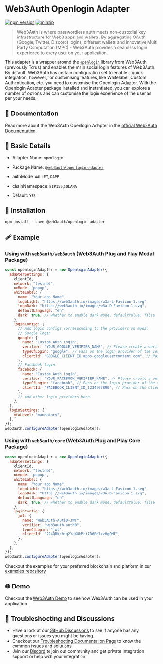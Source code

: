# Web3Auth Openlogin Adapter

[![npm version](https://img.shields.io/npm/v/@web3auth/openlogin-adapter?label=%22%22)](https://www.npmjs.com/package/@web3auth/openlogin-adapter/v/latest)
[![minzip](https://img.shields.io/bundlephobia/minzip/@web3auth/openlogin-adapter?label=%22%22)](https://bundlephobia.com/result?p=@web3auth/openlogin-adapter@latest)

> Web3Auth is where passwordless auth meets non-custodial key infrastructure for Web3 apps and wallets. By aggregating OAuth (Google, Twitter, Discord) logins, different wallets and innovative Multi Party Computation (MPC) - Web3Auth provides a seamless login experience to every user on your application.


This adapter is a wrapper around the [`openlogin`](https://www.npmjs.com/package/@toruslabs/openlogin) library from Web3Auth (previously Torus) and enables the main social login features of Web3Auth. By default, Web3Auth has
certain configuration set to enable a quick integration, however, for customising features, like Whitelabel,
Custom Authentication, etc. you need to customise the Openlogin Adapter. With the Openlogin Adapter package installed and
instantiated, you can explore a number of options and can customise the login experience of the user as per your needs.

## 📖 Documentation

Read more about the Web3Auth Openlogin Adapter in the [official Web3Auth Documentation](https://web3auth.io/docs/sdk/web/openlogin).


## 📄 Basic Details

- Adapter Name: `openlogin`

- Package Name: [`@web3auth/openlogin-adapter`](https://web3auth.io/docs/sdk/web/openlogin)

- authMode: `WALLET`, `DAPP`

- chainNamespace: `EIP155`,`SOLANA`

- Default: `YES`

## 🔗 Installation

```shell
npm install --save @web3auth/openlogin-adapter
```

## 🩹 Example

### Using with `web3auth/web3auth` (Web3Auth Plug and Play Modal Package)

```js
const openloginAdapter = new OpenloginAdapter({
  adapterSettings: {
    clientId,
    network: "testnet",
    uxMode: "popup",
    whiteLabel: {
      name: "Your app Name",
      logoLight: "https://web3auth.io/images/w3a-L-Favicon-1.svg",
      logoDark: "https://web3auth.io/images/w3a-D-Favicon-1.svg",
      defaultLanguage: "en",
      dark: true, // whether to enable dark mode. defaultValue: false
    },
    loginConfig: {
      // Add login configs corresponding to the providers on modal
      // Google login
      google: {
        name: "Custom Auth Login",
        verifier: "YOUR_GOOGLE_VERIFIER_NAME", // Please create a verifier on the developer dashboard and pass the name here
        typeOfLogin: "google", // Pass on the login provider of the verifier you've created
        clientId: "GOOGLE_CLIENT_ID.apps.googleusercontent.com", // Pass on the clientId of the login provider here - Please note this differs from the Web3Auth ClientID. This is the JWT Client ID
      },
      // Facebook login
      facebook: {
        name: "Custom Auth Login",
        verifier: "YOUR_FACEBOOK_VERIFIER_NAME", // Please create a verifier on the developer dashboard and pass the name here
        typeOfLogin: "facebook", // Pass on the login provider of the verifier you've created
        clientId: "FACEBOOK_CLIENT_ID_1234567890", // Pass on the clientId of the login provider here - Please note this differs from the Web3Auth ClientID. This is the JWT Client ID
      },
      // Add other login providers here
    },
  },
  loginSettings: {
    mfaLevel: "mandatory",
  },¯
});
web3auth.configureAdapter(openloginAdapter);
```

### Using with `web3auth/core` (Web3Auth Plug and Play Core Package)

```js
const openloginAdapter = new OpenloginAdapter({
  adapterSettings: {
    clientId,
    network: "testnet",
    uxMode: "popup",
    whiteLabel: {
      name: "Your app Name",
      logoLight: "https://web3auth.io/images/w3a-L-Favicon-1.svg",
      logoDark: "https://web3auth.io/images/w3a-D-Favicon-1.svg",
      defaultLanguage: "en",
      dark: true, // whether to enable dark mode. defaultValue: false
    },
    loginConfig: {
      jwt: {
        name: "Web3Auth-Auth0-JWT",
        verifier: "web3auth-auth0",
        typeOfLogin: "jwt",
        clientId: "294QRkchfq2YaXUbPri7D6PH7xzHgQMT",
      },
    },
  },
});
web3auth.configureAdapter(openloginAdapter);
```

Checkout the examples for your preferred blockchain and platform in our [examples repository](https://github.com/Web3Auth/examples/)

## 🌐 Demo

Checkout the [Web3Auth Demo](https://demo-app.web3auth.io/) to see how Web3Auth can be used in your application.

## 💬 Troubleshooting and Discussions

- Have a look at our [GitHub Discussions](https://github.com/Web3Auth/Web3Auth/discussions?discussions_q=sort%3Atop) to see if anyone has any questions or issues you might be having.
- Checkout our [Troubleshooting Documentation Page](https://web3auth.io/docs/troubleshooting) to know the common issues and solutions
- Join our [Discord](https://discord.gg/web3auth) to join our community and get private integration support or help with your integration.
